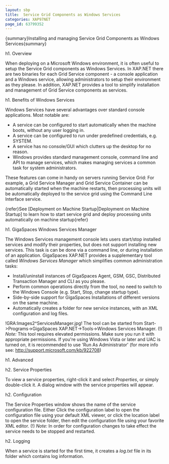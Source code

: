 ```yaml
---
layout: sbp
title:  Service Grid Components as Windows Services
categories: XAP97NET
page_id: 63799352
---
```


{summary}Installing and managing Service Grid Components as Windows Services{summary}

h1. Overview

When deploying on a Microsoft Windows environment, it is often useful to setup the Service Grid components as Windows Services.
In XAP.NET there are two binaries for each Grid Service component - a console application and a Windows service, allowing administrators to setup their environment as they please. In addition, XAP.NET provides a tool to simplify installation and management of Grid Service components as services.

h1. Benefits of Windows Services

Windows Services have several advantages over standard console applications. Most notable are:
* A service can be configured to start automatically when the machine boots, without any user logging in.
* A service can be configured to run under predefined credentials, e.g. SYSTEM.
* A service has no console/GUI which clutters up the desktop for no reason.
* Windows provides standard management console, command line and API to manage services, which makes managing services a common task for system administrators.

These features can come in handy on servers running Service Grid: For example, a Grid Service Manager and Grid Service Container can be automatically started when the machine restarts, then processing units will be automatically deployed to the service grid using the Command Line Interface service.

{refer}See [Deployment on Machine Startup|Deployment on Machine Startup] to learn how to start service grid and deploy processing units automatically on machine startup{refer}

h1. GigaSpaces Windows Services Manager

The Windows Services management console lets users start/stop installed services and modify their properties, but does not support installing new services. This task is can be done via a command line, or during installation of an application.
GigaSpaces XAP.NET provides a supplementary tool called *Windows Services Manager* which simplifies common administration tasks:
* Install/uninstall instances of GigaSpaces Agent, GSM, GSC, Distributed Transaction Manager and CLI as you please.
* Perform common operations directly from the tool, no need to switch to the Windows Console (e.g. Start, Stop, change startup type).
* Side-by-side support for GigaSpaces Installations of different versions on the same machine.
* Automatically creates a folder for new service instances, with an XML configuration and log files.

!GRA:Images2^ServicesManager.jpg!
The tool can be started from Start->Programs->GigaSpaces XAP.NET->Tools->Windows Services Manager.
(!) *Note:* This tool requires elevated permissions. Make sure you run it with appropriate permissions. If you're using Windows Vista or later and UAC is turned on, it is recommended to use 'Run As Administrator' (for more info see: http://support.microsoft.com/kb/922708)

h1. Advanced

h2. Service Properties

To view a service properties, right-click it and select *Properties*, or simply double-click it. A dialog window with the service properties will appear.

h2. Configuration

The Service Properties window shows the name of the service configuration file. Either Click the configuration label to open the configuration file using your default XML viewer, or click the location label to open the service folder, then edit the configuration file using your favorite XML editor.
(!) *Note:* In order for configuration changes to take effect the service needs to be stopped and restarted.

h2. Logging

When a service is started for the first time, it creates a *log.txt* file in its folder which contains log information.
